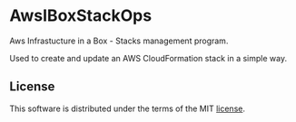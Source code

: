 # AwsIBoxStackOps
Aws Infrastucture in a Box - Stacks management program.

Used to create and update an AWS CloudFormation stack in a simple way.

## License ##

This software is distributed under the terms of the MIT [license](LICENSE).
